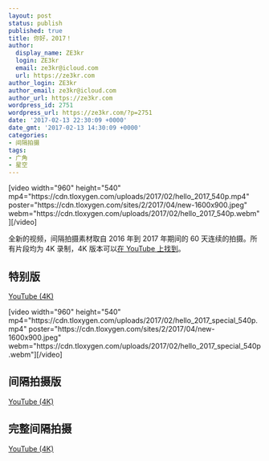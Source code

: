 ```yaml
---
layout: post
status: publish
published: true
title: 你好，2017！
author:
  display_name: ZE3kr
  login: ZE3kr
  email: ze3kr@icloud.com
  url: https://ze3kr.com
author_login: ZE3kr
author_email: ze3kr@icloud.com
author_url: https://ze3kr.com
wordpress_id: 2751
wordpress_url: https://ze3kr.com/?p=2751
date: '2017-02-13 22:30:09 +0000'
date_gmt: '2017-02-13 14:30:09 +0000'
categories:
- 间隔拍摄
tags:
- 广角
- 星空
---
```

<p>[video width="960" height="540" mp4="https://cdn.tloxygen.com/uploads/2017/02/hello_2017_540p.mp4" poster="https://cdn.tloxygen.com/sites/2/2017/04/new-1600x900.jpeg" webm="https://cdn.tloxygen.com/uploads/2017/02/hello_2017_540p.webm"][/video]</p>
<p>全新的视频，间隔拍摄素材取自 2016 年到 2017 年期间的 60 天连续的拍摄。所有片段均为 4K 录制，4K 版本可以<a href="https://www.youtube.com/watch?v=Amb6K1vZzvI" target="_blank">在 YouTube 上找到</a>。</p>
<p><!--more--></p>
<h2>特别版</h2>
<p><a href="https://www.youtube.com/watch?v=NMXXbJW13mY" target="_blank">YouTube (4K)</a></p>
<p>[video width="960" height="540" mp4="https://cdn.tloxygen.com/uploads/2017/02/hello_2017_special_540p.mp4" poster="https://cdn.tloxygen.com/sites/2/2017/04/new-1600x900.jpeg" webm="https://cdn.tloxygen.com/uploads/2017/02/hello_2017_special_540p.webm"][/video]</p>
<h2>间隔拍摄版</h2>
<p><a href="https://www.youtube.com/watch?v=o8i5HhlQw9Q" target="_blank">YouTube (4K)</a></p>
<h2>完整间隔拍摄</h2>
<p><a href="https://www.youtube.com/watch?v=Lvx-ZwK20xc" target="_blank">YouTube (4K)</a></p>
